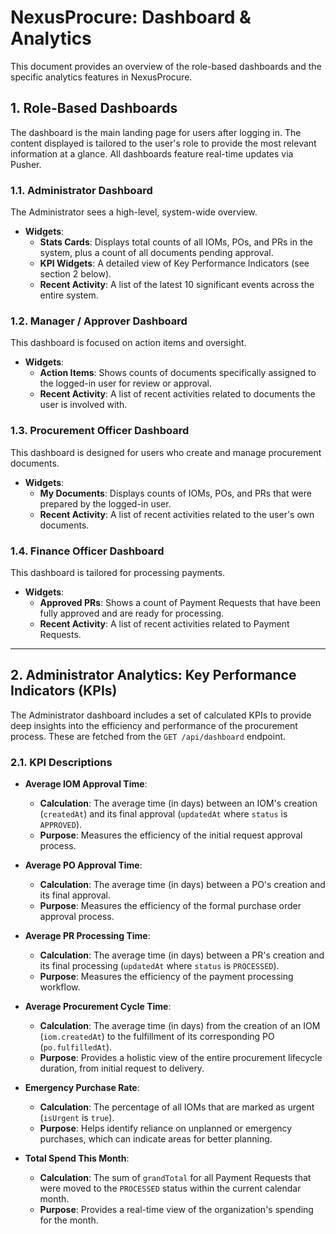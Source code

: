 # NexusProcure: Dashboard & Analytics

This document provides an overview of the role-based dashboards and the specific analytics features in NexusProcure.

## 1. Role-Based Dashboards

The dashboard is the main landing page for users after logging in. The content displayed is tailored to the user's role to provide the most relevant information at a glance. All dashboards feature real-time updates via Pusher.

### 1.1. Administrator Dashboard

The Administrator sees a high-level, system-wide overview.
*   **Widgets**:
    *   **Stats Cards**: Displays total counts of all IOMs, POs, and PRs in the system, plus a count of all documents pending approval.
    *   **KPI Widgets**: A detailed view of Key Performance Indicators (see section 2 below).
    *   **Recent Activity**: A list of the latest 10 significant events across the entire system.

### 1.2. Manager / Approver Dashboard

This dashboard is focused on action items and oversight.
*   **Widgets**:
    *   **Action Items**: Shows counts of documents specifically assigned to the logged-in user for review or approval.
    *   **Recent Activity**: A list of recent activities related to documents the user is involved with.

### 1.3. Procurement Officer Dashboard

This dashboard is designed for users who create and manage procurement documents.
*   **Widgets**:
    *   **My Documents**: Displays counts of IOMs, POs, and PRs that were prepared by the logged-in user.
    *   **Recent Activity**: A list of recent activities related to the user's own documents.

### 1.4. Finance Officer Dashboard

This dashboard is tailored for processing payments.
*   **Widgets**:
    *   **Approved PRs**: Shows a count of Payment Requests that have been fully approved and are ready for processing.
    *   **Recent Activity**: A list of recent activities related to Payment Requests.

---

## 2. Administrator Analytics: Key Performance Indicators (KPIs)

The Administrator dashboard includes a set of calculated KPIs to provide deep insights into the efficiency and performance of the procurement process. These are fetched from the `GET /api/dashboard` endpoint.

### 2.1. KPI Descriptions

*   **Average IOM Approval Time**:
    *   **Calculation**: The average time (in days) between an IOM's creation (`createdAt`) and its final approval (`updatedAt` where `status` is `APPROVED`).
    *   **Purpose**: Measures the efficiency of the initial request approval process.

*   **Average PO Approval Time**:
    *   **Calculation**: The average time (in days) between a PO's creation and its final approval.
    *   **Purpose**: Measures the efficiency of the formal purchase order approval process.

*   **Average PR Processing Time**:
    *   **Calculation**: The average time (in days) between a PR's creation and its final processing (`updatedAt` where `status` is `PROCESSED`).
    *   **Purpose**: Measures the efficiency of the payment processing workflow.

*   **Average Procurement Cycle Time**:
    *   **Calculation**: The average time (in days) from the creation of an IOM (`iom.createdAt`) to the fulfillment of its corresponding PO (`po.fulfilledAt`).
    *   **Purpose**: Provides a holistic view of the entire procurement lifecycle duration, from initial request to delivery.

*   **Emergency Purchase Rate**:
    *   **Calculation**: The percentage of all IOMs that are marked as urgent (`isUrgent` is `true`).
    *   **Purpose**: Helps identify reliance on unplanned or emergency purchases, which can indicate areas for better planning.

*   **Total Spend This Month**:
    *   **Calculation**: The sum of `grandTotal` for all Payment Requests that were moved to the `PROCESSED` status within the current calendar month.
    *   **Purpose**: Provides a real-time view of the organization's spending for the month.